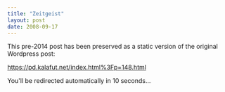 ```yaml
---
title: "Zeitgeist"
layout: post
date: 2008-09-17
---
```


This pre-2014 post has been preserved as a static version of the original Wordpress post:

https://pd.kalafut.net/index.html%3Fp=148.html

You'll be redirected automatically in 10 seconds...

<head>
  <meta http-equiv="refresh" content="10;url=https://pd.kalafut.net/index.html%3Fp=148.html">
</head>

